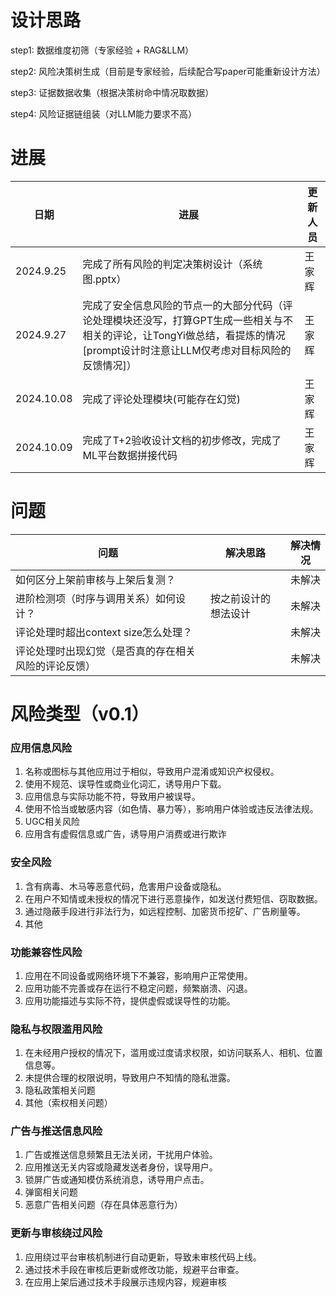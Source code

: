 # 设计思路

step1: 数据维度初筛（专家经验 + RAG&LLM）

step2: 风险决策树生成（目前是专家经验，后续配合写paper可能重新设计方法）

step3: 证据数据收集（根据决策树命中情况取数据）

step4: 风险证据链组装（对LLM能力要求不高）

# 进展

| 日期      | 进展 |  更新人员|
| --------- |-------------------------------| ------------- |
| 2024.9.25  | 完成了所有风险的判定决策树设计（系统图.pptx） | 王家辉 |
| 2024.9.27  | 完成了安全信息风险的节点一的大部分代码（评论处理模块还没写，打算GPT生成一些相关与不相关的评论，让TongYi做总结，看提炼的情况[prompt设计时注意让LLM仅考虑对目标风险的反馈情况]） | 王家辉 |
| 2024.10.08  | 完成了评论处理模块(可能存在幻觉) | 王家辉 |
| 2024.10.09  | 完成了T+2验收设计文档的初步修改，完成了ML平台数据拼接代码 | 王家辉 |

# 问题

| 问题     | 解决思路 |  解决情况 |
| ------------------- |-----------------------| ------------- |
| 如何区分上架前审核与上架后复测？  |  | 未解决 |
| 进阶检测项（时序与调用关系）如何设计？  | 按之前设计的想法设计 | 未解决 |
| 评论处理时超出context size怎么处理？  |  | 未解决 |
| 评论处理时出现幻觉（是否真的存在相关风险的评论反馈）  |  | 未解决 |


# 风险类型（v0.1）

### 应用信息风险
1. 名称或图标与其他应用过于相似，导致用户混淆或知识产权侵权。
2. 使用不规范、误导性或商业化词汇，诱导用户下载。
3. 应用信息与实际功能不符，导致用户被误导。
4. 使用不恰当或敏感内容（如色情、暴力等），影响用户体验或违反法律法规。
5. UGC相关风险
6. 应用含有虚假信息或广告，诱导用户消费或进行欺诈

### 安全风险
1. 含有病毒、木马等恶意代码，危害用户设备或隐私。
2. 在用户不知情或未授权的情况下进行恶意操作，如发送付费短信、窃取数据。
3. 通过隐蔽手段进行非法行为，如远程控制、加密货币挖矿、广告刷量等。
4. 其他

### 功能兼容性风险
1. 应用在不同设备或网络环境下不兼容，影响用户正常使用。
2. 应用功能不完善或存在运行不稳定问题，频繁崩溃、闪退。
3. 应用功能描述与实际不符，提供虚假或误导性的功能。

### 隐私与权限滥用风险
1. 在未经用户授权的情况下，滥用或过度请求权限，如访问联系人、相机、位置信息等。
2. 未提供合理的权限说明，导致用户不知情的隐私泄露。
3. 隐私政策相关问题
4. 其他（索权相关问题）

### 广告与推送信息风险
1. 广告或推送信息频繁且无法关闭，干扰用户体验。
2. 应用推送无关内容或隐藏发送者身份，误导用户。
3. 锁屏广告或通知模仿系统消息，诱导用户点击。
4. 弹窗相关问题
5. 恶意广告相关问题（存在具体恶意行为）

### 更新与审核绕过风险
1. 应用绕过平台审核机制进行自动更新，导致未审核代码上线。
2. 通过技术手段在审核后更新或修改功能，规避平台审查。
3. 在应用上架后通过技术手段展示违规内容，规避审核
